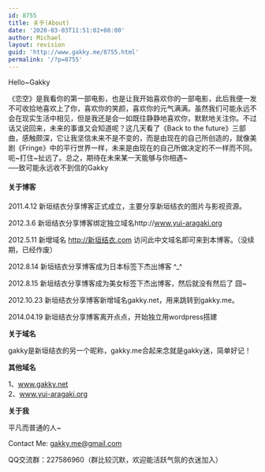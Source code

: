 ```yaml
---
id: 8755
title: 关于(About)
date: '2020-03-03T11:51:02+08:00'
author: Michael
layout: revision
guid: 'http://www.gakky.me/8755.html'
permalink: '/?p=8755'
---
```


Hello~Gakky

《恋空》是我看你的第一部电影，也是让我开始喜欢你的一部电影，此后我便一发不可收拾地喜欢上了你，喜欢你的笑颜，喜欢你的元气满满。虽然我们可能永远不会在现实生活中相见，但是我还是会一如既往静静地喜欢你，默默地关注你。不过话又说回来，未来的事谁又会知道呢？这几天看了《Back to the future》三部曲，感触颇深，它让我坚信未来不是不变的，而是由现在的自己所创造的，就像美剧《Fringe》中的平行世界一样，未来是由现在的自己所做决定的不一样而不同。呃~打住~扯远了。总之，期待在未来某一天能够与你相遇~  
—–致可能永远收不到信的Gakky

#### **关于博客**

2011.4.12 新垣结衣分享博客正式成立，主要分享新垣结衣的图片与影视资源。

2012.3.6 新垣结衣分享博客绑定独立域名http://www.yui-aragaki.org

2012.5.11 新增域名 http://新垣结衣.com 访问此中文域名即可来到本博客。（没续期，已经作废）

2012.8.14 新垣结衣分享博客成为日本标签下杰出博客 ^\_^

2012.8.15 新垣结衣分享博客成为美女标签下杰出博客，然后就没有然后了 囧~

2012.10.23 新垣结衣分享博客新增域名gakky.net，用来跳转到gakky.me。

2014.04.19 新垣结衣分享博客离开点点，开始独立用wordpress搭建

**关于域名**

gakky是新垣结衣的另一个昵称，gakky.me合起来念就是gakky迷，简单好记！

**其他域名**

1、www.gakky.net  
2、www.yui-aragaki.org

**关于我**

平凡而普通的人~

Contact Me: gakky.me@gmail.com

QQ交流群：227586960（群比较沉默，欢迎能活跃气氛的衣迷加入）

<audio controls="controls" style="display: none;"></audio>

<audio controls="controls" style="display: none;"></audio>